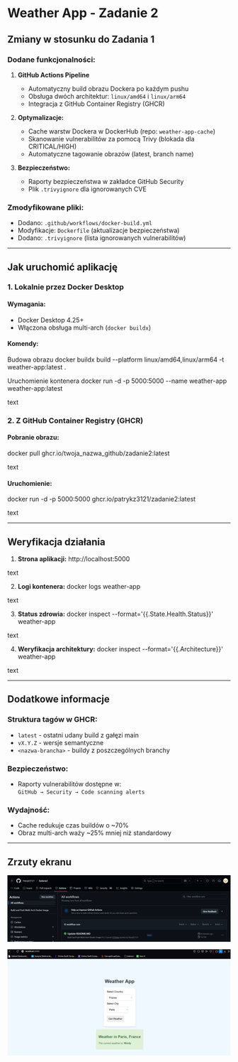 # Weather App - Zadanie 2

## Zmiany w stosunku do Zadania 1

### Dodane funkcjonalności:
1. **GitHub Actions Pipeline**
   - Automatyczny build obrazu Dockera po każdym pushu
   - Obsługa dwóch architektur: `linux/amd64` i `linux/arm64`
   - Integracja z GitHub Container Registry (GHCR)

2. **Optymalizacje:**
   - Cache warstw Dockera w DockerHub (repo: `weather-app-cache`)
   - Skanowanie vulnerabilitów za pomocą Trivy (blokada dla CRITICAL/HIGH)
   - Automatyczne tagowanie obrazów (latest, branch name)

3. **Bezpieczeństwo:**
   - Raporty bezpieczeństwa w zakładce GitHub Security
   - Plik `.trivyignore` dla ignorowanych CVE

### Zmodyfikowane pliki:
- Dodano: `.github/workflows/docker-build.yml`
- Modyfikacje: `Dockerfile` (aktualizacje bezpieczeństwa)
- Dodano: `.trivyignore` (lista ignorowanych vulnerabilitów)

---

## Jak uruchomić aplikację

### 1. Lokalnie przez Docker Desktop

#### Wymagania:
- Docker Desktop 4.25+
- Włączona obsługa multi-arch (`docker buildx`)

#### Komendy:
Budowa obrazu
docker buildx build --platform linux/amd64,linux/arm64 -t weather-app:latest .

Uruchomienie kontenera
docker run -d -p 5000:5000 --name weather-app weather-app:latest

text

### 2. Z GitHub Container Registry (GHCR)

#### Pobranie obrazu:
docker pull ghcr.io/twoja_nazwa_github/zadanie2:latest

text

#### Uruchomienie:
docker run -d -p 5000:5000 ghcr.io/patrykz3121/zadanie2:latest

text

---

## Weryfikacja działania

1. **Strona aplikacji:**
http://localhost:5000

text

2. **Logi kontenera:**
docker logs weather-app

text

3. **Status zdrowia:**
docker inspect --format='{{.State.Health.Status}}' weather-app

text

4. **Weryfikacja architektury:**
docker inspect --format='{{.Architecture}}' weather-app

text

---

## Dodatkowe informacje

### Struktura tagów w GHCR:
- `latest` - ostatni udany build z gałęzi main
- `vX.Y.Z` - wersje semantyczne
- `<nazwa-brancha>` - buildy z poszczególnych branchy

### Bezpieczeństwo:
- Raporty vulnerabilitów dostępne w:  
`GitHub → Security → Code scanning alerts`

### Wydajność:
- Cache redukuje czas buildów o ~70%
- Obraz multi-arch waży ~25% mniej niż standardowy

---

## Zrzuty ekranu

![Screenshot 1](./s1.png)

![Screenshot 2](./s2.png)